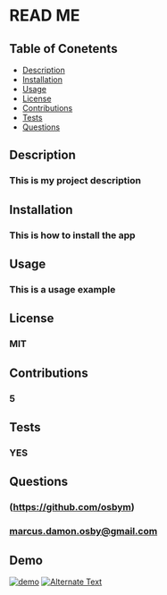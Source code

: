 
# READ ME
## Table of Conetents
* [Description](#description)
* [Installation](#installation)
* [Usage](#usage)
* [License](#licenses)
* [Contributions](#contributions)
* [Tests](#tests)
* [Questions](#questions)
    
## Description
### This is my project description
    
## Installation
### This is how to install the app
    
## Usage
### This is a usage example
## License
### MIT
## Contributions
### 5
## Tests
### YES
## Questions
### (https://github.com/osbym)
### marcus.damon.osby@gmail.com
## Demo
[![demo]({})]({./video/README-demonstration.webm} "Demo")
[![Alternate Text]({image-url})]({video-url} "Link Title")
